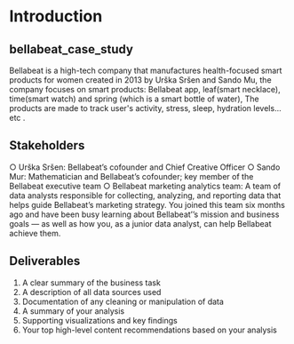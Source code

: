 # Introduction
## bellabeat_case_study
Bellabeat is a high-tech company that manufactures health-focused smart products for women created in 2013 by Urška Sršen and Sando Mu, the company focuses on smart products: Bellabeat app, leaf(smart necklace), time(smart watch) and spring (which is a smart bottle of water), The products are made to track user's activity, stress, sleep, hydration levels... etc .
## Stakeholders
○ Urška Sršen: Bellabeat’s cofounder and Chief Creative Officer
○ Sando Mur: Mathematician and Bellabeat’s cofounder; key member of the Bellabeat executive team
○ Bellabeat marketing analytics team: A team of data analysts responsible for collecting, analyzing, and
reporting data that helps guide Bellabeat’s marketing strategy. You joined this team six months ago and have
been busy learning about Bellabeat’’s mission and business goals — as well as how you, as a junior data analyst,
can help Bellabeat achieve them.
## Deliverables
1. A clear summary of the business task
2. A description of all data sources used
3. Documentation of any cleaning or manipulation of data
4. A summary of your analysis
5. Supporting visualizations and key findings
6. Your top high-level content recommendations based on your analysis
